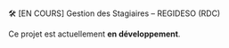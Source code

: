 🛠️ [EN COURS] Gestion des Stagiaires – REGIDESO (RDC)

Ce projet est actuellement **en développement**.  
